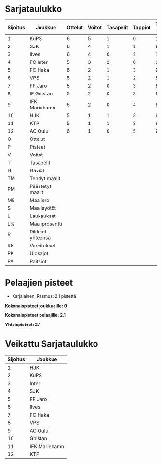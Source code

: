 # Sarjataulukko
| Sijoitus | Joukkue | Ottelut | Voitot | Tasapelit | Tappiot | Tehdyt maalit | Päästetyt maalit | Maaliero | Syötöt |
|----------|---------|---------|--------|-----------|---------|----------------|-------------------|----------|-------|
|1 | KuPS | 6 | 5 | 1 | 0 | 10 | 3 | 7 | 10 | 64 | 15 | 52 | 13 | 0 | 15 | 16|
|2 | SJK | 6 | 4 | 1 | 1 | 9 | 5 | 4 | 6 | 80 | 11 | 66 | 12 | 0 | 10 | 13|
|3 | Ilves | 6 | 4 | 0 | 2 | 15 | 9 | 6 | 10 | 82 | 18 | 59 | 8 | 1 | 7 | 12|
|4 | FC Inter | 5 | 3 | 2 | 0 | 11 | 3 | 8 | 9 | 57 | 19 | 50 | 8 | 0 | 4 | 11|
|5 | FC Haka | 6 | 2 | 1 | 3 | 9 | 10 | -1 | 8 | 41 | 21 | 77 | 19 | 1 | 10 | 7|
|6 | VPS | 5 | 2 | 1 | 2 | 8 | 10 | -2 | 6 | 59 | 13 | 61 | 6 | 1 | 12 | 7|
|7 | FF Jaro | 5 | 2 | 0 | 3 | 6 | 6 | 0 | 5 | 31 | 19 | 57 | 10 | 0 | 17 | 6|
|8 | IF Gnistan | 5 | 2 | 0 | 3 | 6 | 8 | -2 | 5 | 33 | 18 | 50 | 8 | 0 | 5 | 6|
|9 | IFK Mariehamn | 6 | 2 | 0 | 4 | 6 | 12 | -6 | 5 | 41 | 14 | 66 | 8 | 0 | 10 | 6|
|10 | HJK | 5 | 1 | 1 | 3 | 6 | 7 | -1 | 5 | 53 | 11 | 48 | 8 | 1 | 11 | 4|
|11 | KTP | 5 | 1 | 1 | 3 | 6 | 13 | -7 | 3 | 46 | 13 | 60 | 12 | 1 | 8 | 4|
|12 | AC Oulu | 6 | 1 | 0 | 5 | 9 | 15 | -6 | 6 | 48 | 18 | 70 | 12 | 2 | 13 | 3|
|O | Ottelut|
|P | Pisteet|
|V | Voitot|
|T | Tasapelit|
|H | Häviöt|
|TM | Tehdyt maalit|
|PM | Päästetyt maalit|
|ME | Maaliero|
|S | Maalisyötöt|
|L | Laukaukset|
|L% | Maaliprosentti|
|R | Rikkeet yhteensä|
|KK | Varoitukset|
|PK | Ulosajot|
|PA | Paitsiot|

# Pelaajien pisteet
* Karjalainen, Rasmus: 2.1 pistettä

**Kokonaispisteet joukkueille: 0**

**Kokonaispisteet pelaajille: 2.1**

**Yhteispisteet: 2.1**

# Veikattu Sarjataulukko
| Sijoitus | Joukkue |
|----------|---------|
| 1 | HJK |
| 2 | KuPS |
| 3 | Inter |
| 4 | SJK |
| 5 | FF Jaro |
| 6 | Ilves |
| 7 | FC Haka |
| 8 | VPS |
| 9 | AC Oulu |
| 10 | Gnistan |
| 11 | IFK Mariehamn |
| 12 | KTP |

